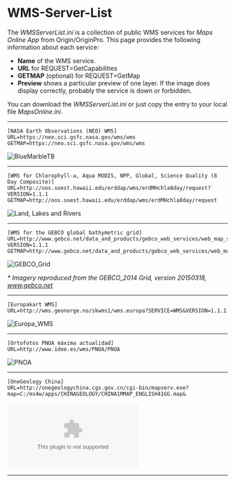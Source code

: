 # WMS-Server-List

The _WMSServerList.ini_ is a collection of public WMS services for _Maps Online App_ from Origin/OriginPro. This page provides the following information about each service:

* **Name** of the WMS service.
* **URL** for REQUEST=GetCapabilities
* **GETMAP** (optional) for REQUEST=GetMap
* **Preview** shows a particular preview of one layer. If the image does display correctly, probably the service is down or forbidden.

You can download the _WMSServerList.ini_ or just copy the entry to your local file _MapsOnline.ini_.

---
```
[NASA Earth Observations (NEO) WMS]
URL=https://neo.sci.gsfc.nasa.gov/wms/wms
GETMAP=https://neo.sci.gsfc.nasa.gov/wms/wms
```
![BlueMarbleTB](https://neo.sci.gsfc.nasa.gov/wms/wms?REQUEST=GetMap&SERVICE=WMS&LAYERS=BlueMarbleNG-TB&FORMAT=image/png&TRANSPARENT=FALSE&EXCEPTIONS=XML&STYLES=&BBOX=-180.000000,-90,180,90&VERSION=1.3.0&CRS=CRS:84&WIDTH=512&HEIGHT=256&BGCOLOR=0xFFFFFF)

---
```
[WMS for Chlorophyll-a, Aqua MODIS, NPP, Global, Science Quality (8 Day Composite)]
URL=http://oos.soest.hawaii.edu/erddap/wms/erdMHchla8day/request?VERSION=1.1.1
GETMAP=http://oos.soest.hawaii.edu/erddap/wms/erdMHchla8day/request
```
![Land, Lakes and Rivers](http://oos.soest.hawaii.edu/erddap/wms/erdMHchla8day/request?REQUEST=GetMap&SERVICE=WMS&LAYERS=Land,LakesAndRivers&FORMAT=image/png&TRANSPARENT=FALSE&EXCEPTIONS=XML&STYLES=&BBOX=0,-90,360,90&VERSION=1.1.1&SRS=EPSG:4326&WIDTH=512&HEIGHT=256&BGCOLOR=0xFFFFFF)

---
```
[WMS for the GEBCO global bathymetric grid]
URL=http://www.gebco.net/data_and_products/gebco_web_services/web_map_service/mapserv?VERSION=1.1.1
GETMAP=http://www.gebco.net/data_and_products/gebco_web_services/web_map_service/mapserv
```
![GEBCO_Grid](http://www.gebco.net/data_and_products/gebco_web_services/web_map_service/mapserv?REQUEST=GetMap&SERVICE=WMS&LAYERS=GEBCO_Grid&FORMAT=image/png&TRANSPARENT=FALSE&EXCEPTIONS=XML&STYLES=&BBOX=-180,-90,180,90&VERSION=1.1.1&SRS=EPSG:4326&WIDTH=512&HEIGHT=256&BGCOLOR=0xFFFFFF)

_* Imagery reproduced from the GEBCO_2014 Grid, version 20150318, www.gebco.net_ 

---
```
[Europakart WMS]
URL=http://wms.geonorge.no/skwms1/wms.europa?SERVICE=WMS&VERSION=1.1.1
```
![Europa_WMS](http://wms.geonorge.no/skwms1/wms.europa?REQUEST=GetMap&SERVICE=WMS&LAYERS=Europa_WMS&FORMAT=image/png&TRANSPARENT=FALSE&EXCEPTIONS=XML&STYLES=&BBOX=-15,28,47,82&VERSION=1.1.1&SRS=EPSG:4326&WIDTH=434&HEIGHT=378&BGCOLOR=0xFFFFFF)

---
```
[Ortofotos PNOA máxima actualidad]
URL=http://www.idee.es/wms/PNOA/PNOA
```
![PNOA](http://www.idee.es/wms/PNOA/PNOA?service=wms&request=getmap&bbox=-19,27,5,44&layers=pnoa&width=434&height=307&version=1.3.0&crs=crs:84&format=image/png&bgcolor=0xf0f8ff)

---
```
[OneGeology China]
URL=http://onegeologychina.cgs.gov.cn/cgi-bin/mapserv.exe?map=C:/ms4w/apps/CHINAGEOLOGY/CHINA1MMAP_ENGLISH41GG.map&
```
![OneGeology China](http://onegeologychina.cgs.gov.cn/cgi-bin/mapserv.exe?map=C:/ms4w/apps/CHINAGEOLOGY/CHINA1MMAP_ENGLISH41GG.map&REQUEST=GetMap&SERVICE=WMS&LAYERS=CGS_EN_Bedrock_Geology&FORMAT=image/png&TRANSPARENT=FALSE&EXCEPTIONS=XML&STYLES=&BBOX=18.1605,73.498100,28.1605,93.4981&VERSION=1.3.0&CRS=EPSG:4326&WIDTH=256&HEIGHT=128&BGCOLOR=0xFFFFFF)

----

